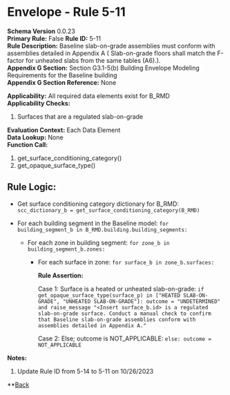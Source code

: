# Envelope - Rule 5-11
**Schema Version** 0.0.23  
**Primary Rule:** False 
**Rule ID:** 5-11  
**Rule Description:**  Baseline slab-on-grade assemblies must conform with assemblies detailed in Appendix A ( Slab-on-grade floors shall match the F-factor for unheated slabs from the same tables (A6).).  
**Appendix G Section:** Section G3.1-5(b) Building Envelope Modeling Requirements for the Baseline building  
**Appendix G Section Reference:** None  

**Applicability:** All required data elements exist for B_RMD  
**Applicability Checks:**  
  1. Surfaces that are a regulated slab-on-grade

**Evaluation Context:** Each Data Element  
**Data Lookup:** None  
**Function Call:**

  1. get_surface_conditioning_category()  
  2. get_opaque_surface_type()  

## Rule Logic:  

- Get surface conditioning category dictionary for B_RMD: ```scc_dictionary_b = get_surface_conditioning_category(B_RMD)```  

- For each building segment in the Baseline model: ```for building_segment_b in B_RMD.building.building_segments:```  

  - For each zone in building segment: ```for zone_b in building_segment_b.zones:```

    - For each surface in zone: ```for surface_b in zone_b.surfaces:```  

      **Rule Assertion:**
        
      Case 1: Surface is a heated or unheated slab-on-grade: ```if get_opaque_surface_type(surface_p) in ["HEATED SLAB-ON-GRADE", "UNHEATED SLAB-ON-GRADE"]:
      outcome = "UNDETERMINED" and raise_message "<Insert surface_b.id> is a regulated slab-on-grade surface. Conduct a manual check to confirm that Baseline slab-on-grade assemblies conform with assemblies detailed in Appendix A."```  

      Case 2: Else; outcome is NOT_APPLICABLE: ```else: outcome = NOT_APPLICABLE```


**Notes:**

1. Update Rule ID from 5-14 to 5-11 on 10/26/2023


**[Back](../_toc.md)